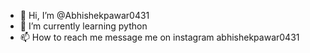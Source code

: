 - 👋 Hi, I’m @Abhishekpawar0431
- 🌱 I’m currently learning python 
- 📫 How to reach me message me on instagram abhishekpawar0431

<!---
Abhishekpawar0431/Abhishekpawar0431 is a ✨ special ✨ repository because its `README.md` (this file) appears on your GitHub profile.
You can click the Preview link to take a look at your changes.
--->
